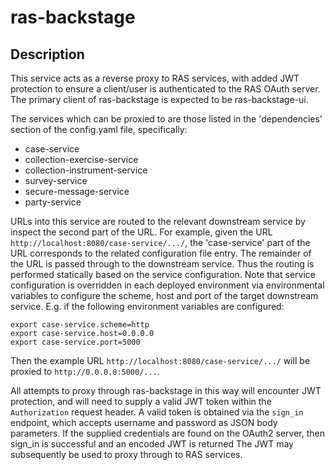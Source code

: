 # ras-backstage

## Description

This service acts as a reverse proxy to RAS services, with added JWT protection to ensure a client/user is authenticated to the RAS OAuth server. The primary client of ras-backstage is expected to be ras-backstage-ui.

The services which can be proxied to are those listed in the 'dependencies' section of the config.yaml file, specifically:

- case-service
- collection-exercise-service
- collection-instrument-service
- survey-service
- secure-message-service
- party-service

URLs into this service are routed to the relevant downstream service by inspect the second part of the URL. For example, given the URL `http://localhost:8080/case-service/.../`,
the 'case-service' part of the URL corresponds to the related configuration file entry. The remainder of the URL is passed through to the downstream service. Thus the routing is performed
statically based on the service configuration. Note that service configuration is overridden in each deployed environment via environmental variables to configure the scheme, host and port of the
target downstream service. E.g. if the following environment variables are configured:

```
export case-service.scheme=http
export case-service.host=0.0.0.0
export case-service.port=5000
```

Then the example URL `http://localhost:8080/case-service/.../` will be proxied to `http://0.0.0.0:5000/...`.

All attempts to proxy through ras-backstage in this way will encounter JWT protection, and will need to supply a valid JWT token within the `Authorization` request header. A valid token is obtained via the `sign_in` endpoint,
which accepts username and password as JSON body parameters. If the supplied credentials are found on the OAuth2 server, then sign_in is successful and an encoded JWT is returned
The JWT may subsequently be used to proxy through to RAS services.
